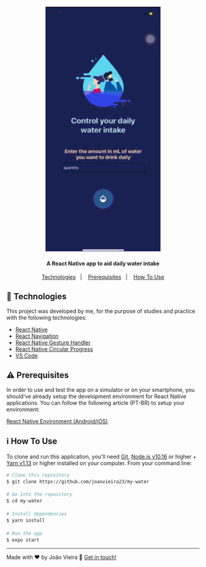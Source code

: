 <p align="center">
  <img alt="App Demo" src="https://github.com/joaovieira23/my-water/blob/master/water-gif.gif" width="300px">
</p>

<h4 align="center">
  A React Native app to aid daily water intake
</h4>


<p align="center">
  <a href="#rocket-technologies">Technologies</a>&nbsp;&nbsp;&nbsp;|&nbsp;&nbsp;&nbsp;
  <a href="#warning-prerequisites">Prerequisites</a>&nbsp;&nbsp;&nbsp;|&nbsp;&nbsp;&nbsp;
  <a href="#information_source-how-to-use">How To Use</a>
</p>

## :rocket: Technologies

This project was developed by me, for the purpose of studies and practice with the following technologies:

-  [React Native](http://facebook.github.io/react-native/)
-  [React Navigation](https://reactnavigation.org/)
-  [React Native Gesture Handler](https://kmagiera.github.io/react-native-gesture-handler/)
-  [React Native Circular Progress](https://github.com/bartgryszko/react-native-circular-progress)
-  [VS Code][vc]

## :warning: Prerequisites

In order to use and test the app on a simulator or on your smartphone, you should've already setup the development environment for React Native applications. You can follow the following article (PT-BR) to setup your environment:

[React Native Environment (Android/iOS)](https://docs.rocketseat.dev/ambiente-react-native/introducao)
  
## :information_source: How To Use

To clone and run this application, you'll need [Git](https://git-scm.com), [Node.js v10.16][nodejs] or higher + [Yarn v1.13][yarn] or higher installed on your computer. From your command line:

```bash
# Clone this repository
$ git clone https://github.com/joaovieira23/my-water

# Go into the repository
$ cd my-water

# Install dependencies
$ yarn install

# Run the app 
$ expo start
```
---

Made with ♥ by João Vieira :wave: [Get in touch!](https://br.linkedin.com/in/jo%C3%A3o-victor-vieira-de-andrade-21ba98188)

[nodejs]: https://nodejs.org/
[yarn]: https://yarnpkg.com/
[vc]: https://code.visualstudio.com/

